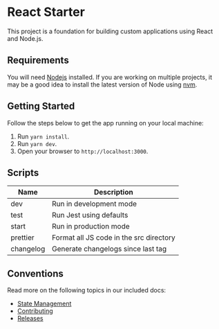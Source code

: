 # React Starter
This project is a foundation for building custom applications using React and Node.js. 

## Requirements
You will need [Nodejs](https://nodejs.org/en/download/) installed. If you are working on multiple projects, it may be a good idea to install the latest version of Node using [nvm](https://github.com/nvm-sh/nvm). 

## Getting Started
Follow the steps below to get the app running on your local machine:

1. Run `yarn install`.
2. Run `yarn dev`.
3. Open your browser to `http://localhost:3000`.

## Scripts

| Name      | Description                             | 
| --------- | --------------------------------------- |
| dev       | Run in development mode                 |
| test      | Run Jest using defaults                 |
| start     | Run in production mode                  |
| prettier  | Format all JS code in the src directory |
| changelog | Generate changelogs since last tag      |

## Conventions
Read more on the following topics in our included docs:

* [State Management](./docs/StateManagement.md)
* [Contributing](docs/Contributing.md)
* [Releases](docs/Releases.md)
